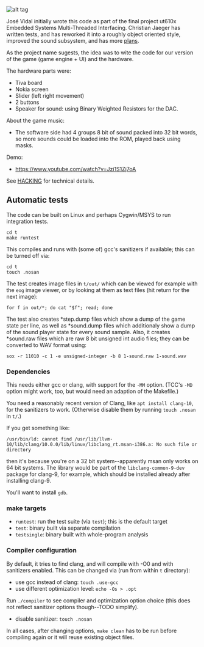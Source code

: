 ![alt tag](https://banner2.cleanpng.com/20180622/pc/kisspng-space-invaders-video-game-computer-icons-space-invader-5b2db8bf2434a4.4760147715297230711483.jpg)

José Vidal initially wrote this code as part of the final project
ut610x Embedded Systems Multi-Threaded Interfacing. Christian Jaeger
has written tests, and has reworked it into a roughly object oriented
style, improved the sound subsystem, and has more [plans](TODO.md).

As the project name sugests, the idea was to wite the code for our version of the game (game engine + UI) and the hardware.

The hardware parts were:

* Tiva board
* Nokia screen
* Slider (left right movement)
* 2 buttons
* Speaker for sound: using Binary Weighted Resistors for the DAC.


About the game music:

 *  The software side had 4 groups 8 bit of sound packed into 32 bit
    words, so more sounds could be loaded into the ROM, played back
    using masks.

Demo:

* https://www.youtube.com/watch?v=Jzi1S1Zj7oA

See [HACKING](HACKING.md) for technical details.


## Automatic tests

The code can be built on Linux and perhaps Cygwin/MSYS to run
integration tests.

    cd t
    make runtest

This compiles and runs with (some of) gcc's sanitizers if
available; this can be turned off via:

    cd t
    touch .nosan

The test creates image files in `t/out/` which can be viewed for
example with the `eog` image viewer, or by looking at them as text
files (hit return for the next image):

    for f in out/*; do cat "$f"; read; done

The test also creates *step.dump files which show a dump of the game
state per line, as well as *sound.dump files which additionaly show a
dump of the sound player state for every sound sample. Also, it
creates *sound.raw files which are raw 8 bit unsigned int audio files;
they can be converted to WAV format using:

    sox -r 11010 -c 1 -e unsigned-integer -b 8 1-sound.raw 1-sound.wav

### Dependencies

This needs either gcc or clang, with support for the `-MM`
option. (TCC's `-MD` option might work, too, but would need an
adaption of the Makefile.)

You need a reasonably recent version of Clang, like `apt install
clang-10`, for the sanitizers to work. (Otherwise disable them by
running `touch .nosan` in `t/`.)

If you get something like:

    /usr/bin/ld: cannot find /usr/lib/llvm-10/lib/clang/10.0.0/lib/linux/libclang_rt.msan-i386.a: No such file or directory

then it's because you're on a 32 bit system--apparently msan only
works on 64 bit systems. The library would be part of the
`libclang-common-9-dev` package for clang-9, for example, which should
be installed already after installing clang-9.

You'll want to install `gdb`.

### make targets

* `runtest`: run the test suite (via `test`); this is the default
    target
* `test`: binary built via separate compilation
* `testsingle`: binary built with whole-program analysis

### Compiler configuration

By default, it tries to find clang, and will compile with -O0 and with
sanitizers enabled. This can be changed via (run from within `t`
directory):

* use gcc instead of clang: `touch .use-gcc`
* use different optimization level: `echo -Os > .opt`

Run `./compiler` to see compiler and optimization option choice (this
does not reflect sanitizer options though--TODO simplify).

* disable sanitizer: `touch .nosan`

In all cases, after changing options, `make clean` has to be run
before compiling again or it will reuse existing object files.

